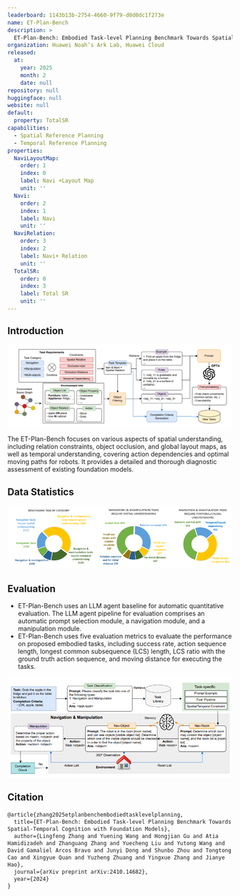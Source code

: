 ```yaml
---
leaderboard: 1143b13b-2754-4660-9f79-d0d0dc1f273e
name: ET-Plan-Bench
description: >
  ET-Plan-Bench: Embodied Task-level Planning Benchmark Towards Spatial-Temporal Cognition with Foundation Models
organization: Huawei Noah’s Ark Lab, Huawei Cloud
released:
  at:
    year: 2025
    month: 2
    date: null
repository: null
huggingface: null
website: null
default:
  property: TotalSR
capabilities:
  - Spatial Reference Planning
  - Temporal Reference Planning
properties:
  NaviLayoutMap:
    order: 1
    index: 0
    label: Navi +Layout Map
    unit: ''
  Navi:
    order: 2
    index: 1
    label: Navi
    unit: ''
  NaviRelation:
    order: 3
    index: 2
    label: Navi+ Relation
    unit: ''
  TotalSR:
    order: 0
    index: 3
    label: Total SR
    unit: ''
---
```


## Introduction

![alt text](assets/1-2.png)

The ET-Plan-Bench focuses on various aspects of spatial understanding, including relation constraints, object occlusion, and global layout maps, as well as temporal understanding, covering action dependencies and optimal moving paths for robots. It provides a detailed and thorough diagnostic assessment of existing foundation models.

## Data Statistics

![alt text](assets/1-1.png)

## Evaluation

- ET-Plan-Bench uses an LLM agent baseline for automatic quantitative evaluation. The LLM agent pipeline for evaluation comprises an automatic prompt selection module, a navigation module, and a manipulation module.
- ET-Plan-Bench uses five evaluation metrics to evaluate the performance on proposed embodied tasks, including success rate, action sequence length, longest common subsequence (LCS) length, LCS ratio with the ground truth action sequence, and moving distance for executing the tasks.

![alt text](assets/1-3.png)

## Citation

```
@article{zhang2025etplanbenchembodiedtasklevelplanning,
  title={ET-Plan-Bench: Embodied Task-level Planning Benchmark Towards Spatial-Temporal Cognition with Foundation Models},
  author={Lingfeng Zhang and Yuening Wang and Hongjian Gu and Atia Hamidizadeh and Zhanguang Zhang and Yuecheng Liu and Yutong Wang and David Gamaliel Arcos Bravo and Junyi Dong and Shunbo Zhou and Tongtong Cao and Xingyue Quan and Yuzheng Zhuang and Yingxue Zhang and Jianye Hao},
  journal={arXiv preprint arXiv:2410.14682},
  year={2024}
}
```
